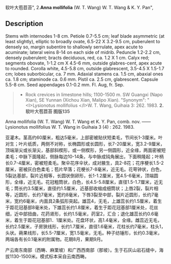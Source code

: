 软叶大苞苣苔",
2.**Anna mollifolia** (W. T. Wang) W. T. Wang & K. Y. Pan",

## Description
Stems with internodes 1-8 cm. Petiole 0.7-5.5 cm; leaf blade asymmetric (at least slightly), elliptic to broadly ovate, 6.5-22 X 3.2-9.5 cm, puberulent to densely so, margin subentire to shallowly serrulate, apex acute to acuminate; lateral veins 8-14 on each side of midrib. Peduncle 1.2-2.2 cm, densely puberulent; bracts deciduous, red, ca. 1.2 X 1 cm. Calyx red; segments obovate, 1-1.2 cm X 4.5-6 mm, outside glabres-cent, apex acute to rounded. Corolla white, 4.5-5.8 cm, outside glabrescent, 3.5-4.5 X 1.5-1.7 cm; lobes suborbicular, ca. 7 mm. Adaxial stamens ca. 1.5 cm, abaxial ones ca. 1.8 cm; staminode ca. 0.6 mm. Pistil ca. 2.5 cm, glabrescent. Capsule 5.5-8 cm. Seed appendages 0.1-0.2 mm. Fl. Aug, fr. Sep.

> * Rock crevices in limestone hills; 1100-1500 m. SW Guangxi (Napo Xian), SE Yunnan (Xichou Xian, Malipo Xian).
  "Synonym": "&lt;I&gt;Lysionotus mollifolius &lt;/I&gt;W. T. Wang, Guihaia 3: 262. 1983.
**2.软叶大苞苣苔 图版135**

Anna mollifolia (W. T. Wang) W. T. Wang et K. Y. Pan, comb. nov. ——Lysionotus mollifolius W. T. Wang in Guihaia 3 (4) : 262. 1983.

亚灌木。茎高约60厘米，粗达5毫米，上部密被贴伏短柔毛，节间长1-3厘米。叶对生；叶片纸质，两侧不对称，长椭圆形或长圆形，长7-20厘米，宽3.2-9厘米，顶端渐尖或长渐尖，基部斜楔形，或一侧楔形，另一侧圆形，近全缘，两面密被短柔毛；中脉下面隆起，侧脉每边10-14条，与中脉成钝角展出，下面稍隆起；叶柄长0.7-4厘米，密被短柔毛。聚伞花序伞状，成对腋生，具2-8花；花序梗长1.5-2厘米，密被灰白色柔毛；苞片早落；花梗长7-8毫米，近无毛。花萼钟状，白色，5裂达基部，裂片近相等，长圆状倒卵形，长1-1.2厘米，宽4.5-6毫米，顶端圆形，全缘，近无毛。花冠粗筒状，白色，长4.5-5.8厘米，直径1.5-1.7厘米，近无毛；筒长约3.5厘米，直径约1.5厘米，近基部收缩成细筒状；上唇2裂，裂片相等，近圆形，长约7毫米，宽约8毫米，下唇3裂至中部，裂片近圆形，长约7毫米，宽约6毫米，内面具2条弧形突起。雄蕊4，无毛，上雄蕊长约1.5厘米，着生于距花冠基部8毫米处，下雄蕊长约1.8厘米，着生于距花冠基部1厘米处，花丝细，近中部扭曲，花药肾形，长约1.5毫米，药室2，汇合；退化雄蕊长约0.6毫米，着生于距花冠基部1．1厘米处。花盘环状，高1.4毫米，全缘。雌蕊近无毛，长约2.5厘米，子房狭线形，长约1.7厘米，直径1.6毫米，花柱长约7毫米，柱头1，头状。蒴果线形，长5.5-7厘米，宽1.5毫米，无毛。种子纺锤形，长约0.3毫米，两端各有长0.1毫米的附属物。花期8月，果期9月。

产云南东南部（西畴、麻栗坡）和广西西南部（那坡）。生于石灰山岩石缝中，海拔1130-1500米。模式标本采自云南西畴。
